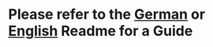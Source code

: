# Please refer to the [German](https://github.com/Bluethefurry/docs/blob/master/README_DE.md) or [English](https://github.com/Bluethefurry/docs/blob/master/README_EN.md) Readme for a Guide
 
